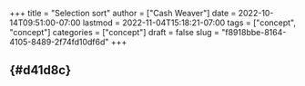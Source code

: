 +++
title = "Selection sort"
author = ["Cash Weaver"]
date = 2022-10-14T09:51:00-07:00
lastmod = 2022-11-04T15:18:21-07:00
tags = ["concept", "concept"]
categories = ["concept"]
draft = false
slug = "f8918bbe-8164-4105-8489-2f74fd10df6d"
+++

##  {#d41d8c}
